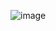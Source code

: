 ![image](https://user-images.githubusercontent.com/38771926/227850077-21be0030-bfec-442e-a950-3852b9ca92b1.png)


<!--
**Daniel-Loaiza/daniel-loaiza** is a ✨ _special_ ✨ repository because its `README.md` (this file) appears on your GitHub profile.
![image](https://user-images.githubusercontent.com/38771926/227850290-3c32dc52-bd4d-4d75-8118-206c4530089b.png)
![image](https://user-images.githubusercontent.com/38771926/227847200-27d89a99-6922-4787-a7b4-2cde0aecb036.png)

Here are some ideas to get you started:

- 🔭 I’m currently working on ...
- 🌱 I’m currently learning ...
- 👯 I’m looking to collaborate on ...
- 🤔 I’m looking for help with ...
- 💬 Ask me about ...
- 📫 How to reach me: ...
- 😄 Pronouns: ...
- ⚡ Fun fact: ...
-->

